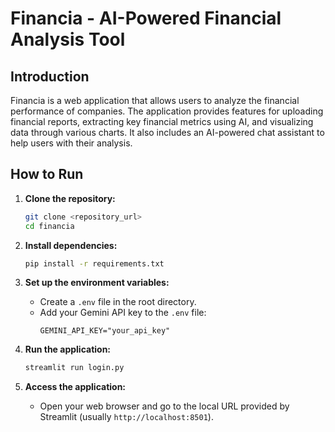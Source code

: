 # Financia - AI-Powered Financial Analysis Tool

## Introduction

Financia is a web application that allows users to analyze the financial performance of companies. The application provides features for uploading financial reports, extracting key financial metrics using AI, and visualizing data through various charts. It also includes an AI-powered chat assistant to help users with their analysis.

## How to Run

1.  **Clone the repository:**
    ```bash
    git clone <repository_url>
    cd financia
    ```

2.  **Install dependencies:**
    ```bash
    pip install -r requirements.txt
    ```

3.  **Set up the environment variables:**
    * Create a `.env` file in the root directory.
    * Add your Gemini API key to the `.env` file:
        ```
        GEMINI_API_KEY="your_api_key"
        ```

4.  **Run the application:**
    ```bash
    streamlit run login.py
    ```

5.  **Access the application:**
    * Open your web browser and go to the local URL provided by Streamlit (usually `http://localhost:8501`).